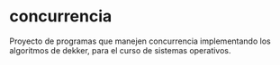 concurrencia
============

Proyecto de programas que manejen concurrencia implementando los algoritmos de dekker, para el curso de sistemas operativos.

